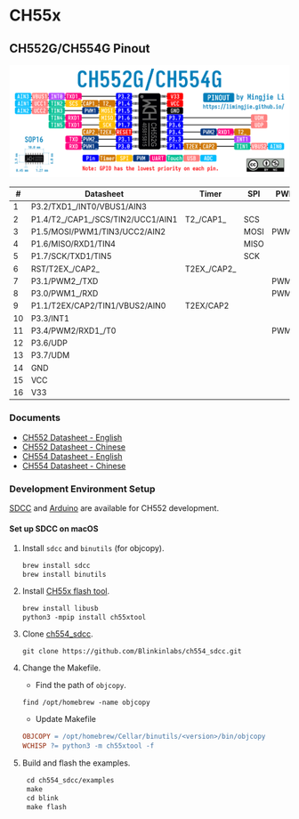 # CH55x

## CH552G/CH554G Pinout

![CH552G/CH554G Pinout](CH552G_CH554G_Pinout.png)

| #   | Datasheet                         | Timer       | SPI  | PWM   | UART  | Timer | Touch | Interrupt | USB   | ADC  |
| --- | --------------------------------- | ----------- | ---- | ----- | ----- | ----- | ----- | --------- | ----- | ---- |
| 1   | P3.2/TXD1_/INT0/VBUS1/AIN3        |             |      |       | TXD1_ |       |       | INT0      | VBUS1 | AIN3 |
| 2   | P1.4/T2_/CAP1_/SCS/TIN2/UCC1/AIN1 | T2_/CAP1_   | SCS  |       |       |       | TIN2  |           | UCC1  | AIN1 |
| 3   | P1.5/MOSI/PWM1/TIN3/UCC2/AIN2     |             | MOSI | PWM1  |       |       | TIN3  |           | UCC2  | AIN2 |
| 4   | P1.6/MISO/RXD1/TIN4               |             | MISO |       | RXD1  |       | TIN4  |           |       |      |
| 5   | P1.7/SCK/TXD1/TIN5                |             | SCK  |       | TXD1  |       | TIN5  |           |       |      |
| 6   | RST/T2EX_/CAP2_                   | T2EX_/CAP2_ |      |       |       |       |       |           |       |      |
| 7   | P3.1/PWM2_/TXD                    |             |      | PWM2_ | TXD   |       |       |           |       |      |
| 8   | P3.0/PWM1_/RXD                    |             |      | PWM1_ | RXD   |       |       |           |       |      |
| 9   | P1.1/T2EX/CAP2/TIN1/VBUS2/AIN0    | T2EX/CAP2   |      |       |       |       | TIN1  |           | VBUS2 | AIN0 |
| 10  | P3.3/INT1                         |             |      |       |       |       |       | INT1      |       |      |
| 11  | P3.4/PWM2/RXD1_/T0                |             |      | PWM2  | RXD1_ | T0    |       |           |       |      |
| 12  | P3.6/UDP                          |             |      |       |       |       |       |           | UDP   |      |
| 13  | P3.7/UDM                          |             |      |       |       |       |       |           | UDM   |      |
| 14  | GND                               |             |      |       |       |       |       |           |       |      |
| 15  | VCC                               |             |      |       |       |       |       |           |       |      |
| 16  | V33                               |             |      |       |       |       |       |           |       |      |

### Documents

- [CH552 Datasheet - English](http://www.wch-ic.com/downloads/CH552DS1_PDF.html)
- [CH552 Datasheet - Chinese](https://www.wch.cn/downloads/CH552DS1_PDF.html)
- [CH554 Datasheet - English](http://wch-ic.com/downloads/CH554DS1_PDF.html)
- [CH554 Datasheet - Chinese](https://www.wch.cn/downloads/CH554DS1_PDF.html)

### Development Environment Setup

[SDCC](https://github.com/Blinkinlabs/ch554_sdcc) and [Arduino](https://github.com/DeqingSun/ch55xduino) are available for CH552 development.

#### Set up SDCC on macOS

1. Install `sdcc` and `binutils` (for objcopy).

    ```shell
    brew install sdcc
    brew install binutils
    ```

2. Install [CH55x flash tool](https://github.com/MarsTechHAN/ch552tool).

    ```shell
    brew install libusb
    python3 -mpip install ch55xtool
    ```

3. Clone [ch554_sdcc](https://github.com/Blinkinlabs/ch554_sdcc).

    ```shell
    git clone https://github.com/Blinkinlabs/ch554_sdcc.git
    ```

4. Change the Makefile.

   - Find the path of `objcopy`.

    ```shell
    find /opt/homebrew -name objcopy
    ```

   - Update Makefile

    ```Makefile
    OBJCOPY = /opt/homebrew/Cellar/binutils/<version>/bin/objcopy
    WCHISP ?= python3 -m ch55xtool -f
    ```

5. Build and flash the examples.

   ```shell
    cd ch554_sdcc/examples
    make
    cd blink
    make flash
    ```
